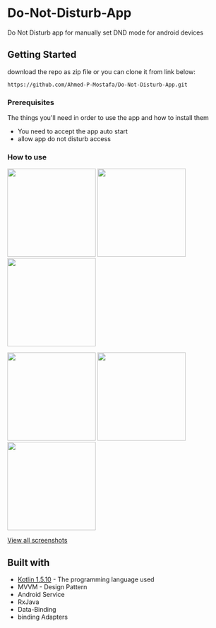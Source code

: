 # Do-Not-Disturb-App

Do Not Disturb app for manually set DND mode for android devices


## Getting Started

download the repo as zip file or you can clone it from link below:

```
https://github.com/Ahmed-P-Mostafa/Do-Not-Disturb-App.git
```

### Prerequisites

The things you'll need in order to use the app and how to install them
* You need to accept the app auto start
* allow app do not disturb access


### How to use

<img src="app/docs/Screenshot_signup.jpg" width="200"> <img src="app/docs/Screenshot_home_menu.jpg" width="200"> <img src="app/docs/Screenshot_add_new_lecture.jpg" width="200">

<img src="app/docs/Screenshot_date_dialog.jpg" width="200"> <img src="app/docs/Screenshot_time_dialog.jpg" width="200"> <img src="app/docs/Screenshot_perior_notification.jpg.jpg" width="200">

[View all screenshots](docs/all-screenshots.md)


## Built with

* [Kotlin 1.5.10](https://kotlinlang.org/) - The programming language used
* MVVM - Design Pattern
* Android Service
* RxJava
* Data-Binding
* binding Adapters

